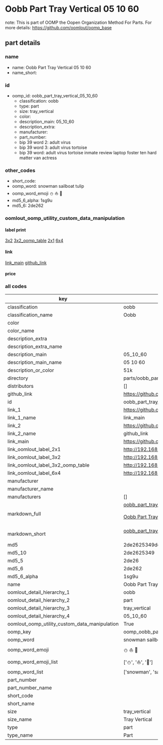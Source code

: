 # Oobb Part Tray Vertical 05 10 60  

note: This is part of OOMP the Oopen Organization Method For Parts. For more details: https://github.com/oomlout/oomp_base

##  part details





### name
* name: Oobb Part Tray Vertical 05 10 60
* name_short: 
### id
* oomp_id: oobb_part_tray_vertical_05_10_60
  * classification: oobb
  * type: part
  * size: tray_vertical
  * color: 
  * description_main: 05_10_60
  * description_extra: 
  * manufacturer: 
  * part_number: 
  * bip 39 word 2: adult virus
  * bip 39 word 3: adult virus tortoise
  * bip 39 word: adult virus tortoise inmate review laptop foster ten hard matter van actress

### other_codes
* short_code: 
* oomp_word: snowman sailboat tulip
* oomp_word_emoji :snowman: :sailboat: :tulip:
* md5_6_alpha: 1sg9u
* md5_6: 2de262






### oomlout_oomp_utility_custom_data_manipulation
#### label print
[3x2](http://192.168.1.245:1112/?label=oomp%201sg9u)
[3x2_oomp_table](http://192.168.1.107:1112/?label=oomp%201sg9u)
[2x1](http://192.168.1.242:1112/?label=oomp%201sg9u)
[6x4](http://192.168.1.55:1112/?label=oomp%201sg9u)    

#### link

[link_main](https://github.com/oomlout/oomlout_oomp_current_version_messy/tree/main/parts/oobb_part_tray_vertical_05_10_60) [github_link](https://github.com/oomlout/oomlout_oomp_part_src/tree/main/parts/oobb_part_tray_vertical_05_10_60)                             

#### price







### all codes 
| key | value |  
| --- | --- |  
| classification | oobb |  
| classification_name | Oobb |  
| color |  |  
| color_name |  |  
| description_extra |  |  
| description_extra_name |  |  
| description_main | 05_10_60 |  
| description_main_name | 05 10 60 |  
| description_or_color | 51k |  
| directory | parts/oobb_part_tray_vertical_05_10_60 |  
| distributors | [] |  
| github_link | https://github.com/oomlout/oomlout_oomp_part_src/tree/main/parts/oobb_part_tray_vertical_05_10_60 |  
| id | oobb_part_tray_vertical_05_10_60 |  
| link_1 | https://github.com/oomlout/oomlout_oomp_current_version_messy/tree/main/parts/oobb_part_tray_vertical_05_10_60 |  
| link_1_name | link_main |  
| link_2 | https://github.com/oomlout/oomlout_oomp_part_src/tree/main/parts/oobb_part_tray_vertical_05_10_60 |  
| link_2_name | github_link |  
| link_main | https://github.com/oomlout/oomlout_oomp_current_version_messy/tree/main/parts/oobb_part_tray_vertical_05_10_60 |  
| link_oomlout_label_2x1 | http://192.168.1.242:1112/?label=oomp%201sg9u |  
| link_oomlout_label_3x2 | http://192.168.1.245:1112/?label=oomp%201sg9u |  
| link_oomlout_label_3x2_oomp_table | http://192.168.1.107:1112/?label=oomp%201sg9u |  
| link_oomlout_label_6x4 | http://192.168.1.55:1112/?label=oomp%201sg9u |  
| manufacturer |  |  
| manufacturer_name |  |  
| manufacturers | [] |  
| markdown_full | [oobb_part_tray_vertical_05_10_60](https://github.com/oomlout/oomlout_oomp_current_version_messy/tree/main/parts/oobb_part_tray_vertical_05_10_60)<br>[](https://github.com/oomlout/oomlout_oomp_current_version_messy/tree/main/parts/oobb_part_tray_vertical_05_10_60)<br>[Oobb Part Tray Vertical 05 10 60](https://github.com/oomlout/oomlout_oomp_current_version_messy/tree/main/parts/oobb_part_tray_vertical_05_10_60)<br><br> |  
| markdown_short | [oobb_part_tray_vertical_05_10_60](https://github.com/oomlout/oomlout_oomp_current_version_messy/tree/main/parts/oobb_part_tray_vertical_05_10_60)<br><br> |  
| md5 | 2de2625349deeb81f45c4745cb3d201e |  
| md5_10 | 2de2625349 |  
| md5_5 | 2de26 |  
| md5_6 | 2de262 |  
| md5_6_alpha | 1sg9u |  
| name | Oobb Part Tray Vertical 05 10 60 |  
| oomlout_detail_hierarchy_1 | oobb |  
| oomlout_detail_hierarchy_2 | part |  
| oomlout_detail_hierarchy_3 | tray_vertical |  
| oomlout_detail_hierarchy_4 | 05_10_60 |  
| oomlout_oomp_utility_custom_data_manipulation | True |  
| oomp_key | oomp_oobb_part_tray_vertical_05_10_60 |  
| oomp_word | snowman sailboat tulip |  
| oomp_word_emoji | :snowman: :sailboat: :tulip: |  
| oomp_word_emoji_list | [':snowman:', ':sailboat:', ':tulip:'] |  
| oomp_word_list | ['snowman', 'sailboat', 'tulip'] |  
| part_number |  |  
| part_number_name |  |  
| short_code |  |  
| short_name |  |  
| size | tray_vertical |  
| size_name | Tray Vertical |  
| type | part |  
| type_name | Part |  

